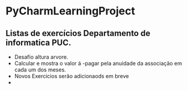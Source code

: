 # PyCharmLearningProject
## Listas de exercícios Departamento de informatica PUC.
- Desafio altura arvore.
- Calcular e mostra o valor á
-pagar pela anuidade da associação em cada um dos meses.
- Novos Exercicios serão adicionaods em breve
- 